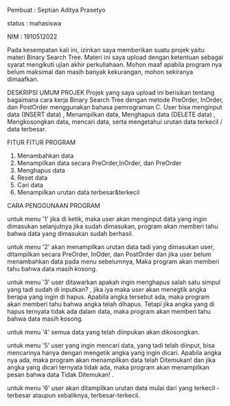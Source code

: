 Pembuat : Septian Aditya Prasetyo

status  : mahasiswa

NIM	: 1910512022


Pada kesempatan kali ini, izinkan saya memberikan suatu projek yaitu materi Binary Search Tree. Materi ini saya upload dengan ketentuan sebagai syarat mengikuti ujian akhir perkuliahaan. Mohon maaf apabila program nya belum maksimal dan masih banyak kekurangan, mohon sekiranya dimaafkan.



DESKRIPSI UMUM PROJEK 
Projek yang saya upload ini berisikan tentang bagaimana cara kerja Binary Search Tree dengan metode PreOrder, InOrder, dan PostOrder menggunakan bahasa pemrograman C. User bisa menginput data (INSERT data) , Menampilkan data, Menghapus data (DELETE data) , Mengkosongkan data, mencari data, serta mengetahui urutan data terkecil / data terbesar.



FITUR FITUR PROGRAM
1. Menambahkan data
2. Menampilkan data secara PreOrder,InOrder, dan PreOrder
3. Menghapus data
4. Reset data
5. Cari data
6. Menampilkan urutan data terbesar&terkecil



CARA PENGGUNAAN PROGRAM

untuk menu '1' jika di ketik, maka user akan menginput data yang ingin dimasukan
selanjutnya jika sudah dimasukan, program akan memberi tahu bahwa data yang dimasukan sudah berhasil.

untuk menu '2' akan menampilkan urutan data tadi yang dimasukan user, ditampilkan secara PreOrder, InOder, dan PostOrder
dan jika user belum menambahkan data pada menu sebelumnya, Maka program akan memberi tahu bahwa data masih kosong.

untuk menu '3' user ditawarkan apakah ingin menghapus salah satu simpul yang tadi sudah di inputkan? , jika iya maka user akan menegtik angka berapa yang ingin di hapus. Apabila angka tersebut ada, maka program akan memberi tahu bahwa angka telah dihapus. Tetapi jika angka yang di hapus ternyata tidak ada dalam data, maka program akan memberi tahu bahwa data masih kosong.

untuk menu '4' semua data yang telah diinpukan akan dikosongkan.

untuk menu '5' user yang ingin mencari data, yang tadi telah diinput, bisa mencarinya hanya dengan mengetik angka yang ingin dicari. Apabila angka nya ada, maka program akan menampilkan data telah Ditemukan! dan jika angka yang dicari ternyata tidak ada, maka program akan menampilkan pesan bahwa data Tidak Ditemukan! .

untuk menu '6' user akan ditampilkan urutan data mulai dari yang terkecil - terbesar  ataupun sebaliknya, terbesar-terkecil.
